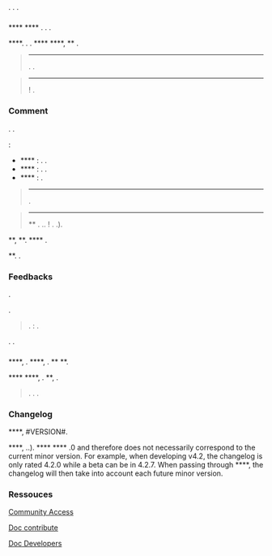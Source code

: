 
## 

### 

. . . 

### 

 ****  **** . . .

 [](https://github.com/jeedom/core)  ****. . .  ****  ****,  ** .

> ****
> .  [](https://community.jeedom.com/) .

> ****
>  ! .

### Comment

. .

 [](https://github.com/jeedom/core):

-  **** : . .
-  **** : . .
-  **** : .

> ****
> .

> ****
>  ** . .. ! . .).

 **,  **.  **** .

 **. .

### Feedbacks

.
 **[](https://community.jeedom.com/)**  **[](https://community.jeedom.com/c/salon-des-beta-testeurs/6)**

.

> .  : .

.  [](https://blog.jeedom.com/jeedom-partenaire-beta-testeur/).

### 

 ****, . ****, .  **  **.

 ****  ****, .  **, .

> . .  [](https://github.com/jeedom/core).

### Changelog

 ****, #VERSION#.

 ****, ..).  ****  **** .0 and therefore does not necessarily correspond to the current minor version. For example, when developing v4.2, the changelog is only rated 4.2.0 while a beta can be in 4.2.7. When passing through ****, the changelog will then take into account each future minor version.

### Ressouces

 [Community Access](https://blog.jeedom.com/jeedom-partenaire-beta-testeur/)
 
 [](https://community.jeedom.com/c/salon-des-beta-testeurs/6)

[Doc contribute](/en_US/contribute/)

[Doc Developers](/en_US/dev/)

[](https://github.com/jeedom/core)
